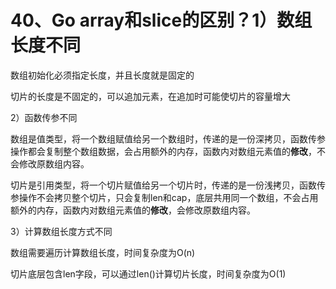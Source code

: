 # 40、Go array和slice的区别？1）数组长度不同

数组初始化必须指定长度，并且长度就是固定的

切片的长度是不固定的，可以追加元素，在追加时可能使切片的容量增大

2）函数传参不同

数组是值类型，将一个数组赋值给另一个数组时，传递的是一份深拷贝，函数传参操作都会复制整个数组数据，会占用额外的内存，函数内对数组元素值的**修改**，不会修改原数组内容。

切片是引用类型，将一个切片赋值给另一个切片时，传递的是一份浅拷贝，函数传参操作不会拷贝整个切片，只会复制len和cap，底层共用同一个数组，不会占用额外的内存，函数内对数组元素值的**修改**，会修改原数组内容。

3）计算数组长度方式不同

数组需要遍历计算数组长度，时间复杂度为O(n)

切片底层包含len字段，可以通过len()计算切片长度，时间复杂度为O(1)

